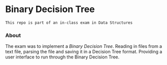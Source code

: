 # Binary Decision Tree
`This repo is part of an in-class exam in Data Structures`
### About
The exam was to implement a _Binary Decision Tree_. Reading in files from a text file, parsing the file and saving it in a Decision Tree format. Providing a user interface to run through the Binary Decision Tree.